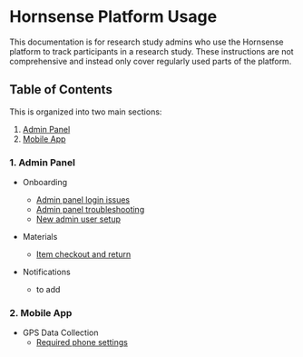 # Hornsense Platform Usage 
This documentation is for research study admins who use the Hornsense platform
to track participants in a research study. These instructions are not comprehensive
and instead only cover regularly used parts of the platform.

## Table of Contents
This is organized into two main sections:
1. [Admin Panel](#1-admin-panel)
2. [Mobile App](#2-mobile-app)

### 1. Admin Panel
- Onboarding
    - [Admin panel login issues](login/admin-panel-login-trouble.md)
    - [Admin panel troubleshooting](login/troubleshooting.md)
    - [New admin user setup](login/new-admin-panel-user-setup.md)

- Materials
    - [Item checkout and return](study-materials/item-checkout_and_return.md)

- Notifications
    - to add

### 2. Mobile App
- GPS Data Collection
    - [Required phone settings](mobile-app/gps-data-collection.md)


